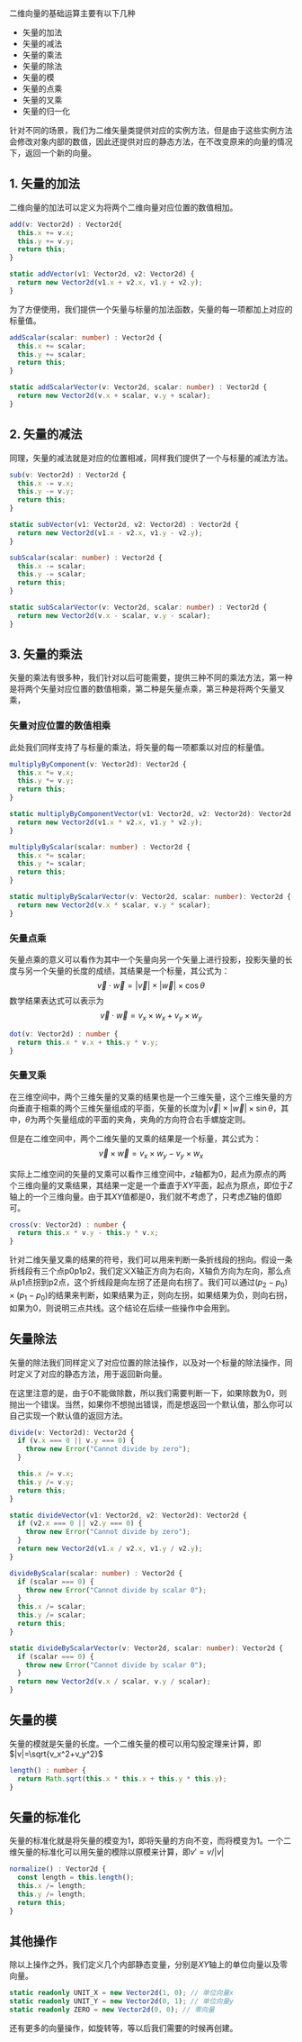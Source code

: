 二维向量的基础运算主要有以下几种
- 矢量的加法
- 矢量的减法
- 矢量的乘法
- 矢量的除法
- 矢量的模
- 矢量的点乘
- 矢量的叉乘
- 矢量的归一化

针对不同的场景，我们为二维矢量类提供对应的实例方法，但是由于这些实例方法会修改对象内部的数值，因此还提供对应的静态方法，在不改变原来的向量的情况下，返回一个新的向量。

## 1. 矢量的加法
二维向量的加法可以定义为将两个二维向量对应位置的数值相加。

```typescript
add(v: Vector2d) : Vector2d{
  this.x += v.x;
  this.y += v.y;
  return this;
}

static addVector(v1: Vector2d, v2: Vector2d) {
  return new Vector2d(v1.x + v2.x, v1.y + v2.y);
}
```

为了方便使用，我们提供一个矢量与标量的加法函数，矢量的每一项都加上对应的标量值。

```typescript
addScalar(scalar: number) : Vector2d {
  this.x += scalar;
  this.y += scalar;
  return this;
}

static addScalarVector(v: Vector2d, scalar: number) : Vector2d {
  return new Vector2d(v.x + scalar, v.y + scalar);
}
```

## 2. 矢量的减法
同理，矢量的减法就是对应的位置相减，同样我们提供了一个与标量的减法方法。

``` typescript
sub(v: Vector2d) : Vector2d {
  this.x -= v.x;
  this.y -= v.y;
  return this;
}

static subVector(v1: Vector2d, v2: Vector2d) : Vector2d {
  return new Vector2d(v1.x - v2.x, v1.y - v2.y);
}

subScalar(scalar: number) : Vector2d {
  this.x -= scalar;
  this.y -= scalar;
  return this;
}

static subScalarVector(v: Vector2d, scalar: number) : Vector2d {
  return new Vector2d(v.x - scalar, v.y - scalar);
}
```

## 3. 矢量的乘法
矢量的乘法有很多种，我们针对以后可能需要，提供三种不同的乘法方法，第一种是将两个矢量对应位置的数值相乘，第二种是矢量点乘，第三种是将两个矢量叉乘，

### 矢量对应位置的数值相乘

此处我们同样支持了与标量的乘法，将矢量的每一项都乘以对应的标量值。

```typescript
multiplyByComponent(v: Vector2d): Vector2d {
  this.x *= v.x;
  this.y *= v.y;
  return this;
}

static multiplyByComponentVector(v1: Vector2d, v2: Vector2d): Vector2d {
  return new Vector2d(v1.x * v2.x, v1.y * v2.y);
}

multiplyByScalar(scalar: number) : Vector2d {
  this.x *= scalar;
  this.y *= scalar;
  return this;
}

static multiplyByScalarVector(v: Vector2d, scalar: number): Vector2d {
  return new Vector2d(v.x * scalar, v.y * scalar);
}
```
### 矢量点乘
矢量点乘的意义可以看作为其中一个矢量向另一个矢量上进行投影，投影矢量的长度与另一个矢量的长度的成绩，其结果是一个标量，其公式为：
$$
\vec{v} \cdot \vec{w} = |\vec{v}| \times |\vec{w}| \times \cos\theta
$$
数学结果表达式可以表示为
$$
\vec{v} \cdot \vec{w} = v_x \times w_x + v_y \times w_y
$$

```typescript
dot(v: Vector2d) : number {
  return this.x * v.x + this.y * v.y;
}
```

### 矢量叉乘
在三维空间中，两个三维矢量的叉乘的结果也是一个三维矢量，这个三维矢量的方向垂直于相乘的两个三维矢量组成的平面，矢量的长度为$|\vec{v}|\times |\vec{w}|\times\sin\theta$，其中，$\theta$为两个矢量组成的平面的夹角，夹角的方向符合右手螺旋定则。

但是在二维空间中，两个二维矢量的叉乘的结果是一个标量，其公式为：
$$
\vec{v} \times \vec{w} = v_x \times w_y - v_y \times w_x
$$

实际上二维空间的矢量的叉乘可以看作三维空间中，$z$轴都为0，起点为原点的两个三维向量的叉乘结果，其结果一定是一个垂直于$XY$平面，起点为原点，即位于$Z$轴上的一个三维向量。由于其$XY$值都是0，我们就不考虑了，只考虑$Z$轴的值即可。

```typescript
cross(v: Vector2d) : number {
  return this.x * v.y - this.y * v.x;
}
```

针对二维矢量叉乘的结果的符号，我们可以用来判断一条折线段的拐向。假设一条折线段有三个点p0p1p2，我们定义X轴正方向为右向，X轴负方向为左向，那么点从p1点拐到p2点，这个折线段是向左拐了还是向右拐了。我们可以通过$(p_2-p_0)\times(p_1-p_0)$的结果来判断，如果结果为正，则向左拐，如果结果为负，则向右拐，如果为0，则说明三点共线。这个结论在后续一些操作中会用到。

## 矢量除法
矢量的除法我们同样定义了对应位置的除法操作，以及对一个标量的除法操作，同时定义了对应的静态方法，用于返回新向量。

在这里注意的是，由于0不能做除数，所以我们需要判断一下，如果除数为0，则抛出一个错误。当然，如果你不想抛出错误，而是想返回一个默认值，那么你可以自己实现一个默认值的返回方法。

```typescript
divide(v: Vector2d): Vector2d {
  if (v.x === 0 || v.y === 0) {
    throw new Error("Cannot divide by zero");
  }

  this.x /= v.x;
  this.y /= v.y;
  return this;
}

static divideVector(v1: Vector2d, v2: Vector2d): Vector2d {
  if (v2.x === 0 || v2.y === 0) {
    throw new Error("Cannot divide by zero");
  }
  return new Vector2d(v1.x / v2.x, v1.y / v2.y);
}

divideByScalar(scalar: number) : Vector2d {
  if (scalar === 0) {
    throw new Error("Cannot divide by scalar 0");
  }
  this.x /= scalar;
  this.y /= scalar;
  return this;
}

static divideByScalarVector(v: Vector2d, scalar: number): Vector2d {
  if (scalar === 0) {
    throw new Error("Cannot divide by scalar 0");
  }
  return new Vector2d(v.x / scalar, v.y / scalar);
}
```

## 矢量的模

矢量的模就是矢量的长度。一个二维矢量的模可以用勾股定理来计算，即$|v|=\sqrt{v_x^2+v_y^2}$
```typescript
length() : number {
  return Math.sqrt(this.x * this.x + this.y * this.y);
}
```

## 矢量的标准化

矢量的标准化就是将矢量的模变为1，即将矢量的方向不变，而将模变为1。一个二维矢量的标准化可以用矢量的模除以原模来计算，即$v'=v/|v|$
```typescript
normalize() : Vector2d {
  const length = this.length();
  this.x /= length;
  this.y /= length;
  return this;
}
```

## 其他操作

除以上操作之外，我们定义几个内部静态变量，分别是$XY$轴上的单位向量以及零向量。

```typescript
static readonly UNIT_X = new Vector2d(1, 0); // 单位向量x
static readonly UNIT_Y = new Vector2d(0, 1); // 单位向量y
static readonly ZERO = new Vector2d(0, 0); // 零向量
```

还有更多的向量操作，如旋转等，等以后我们需要的时候再创建。
